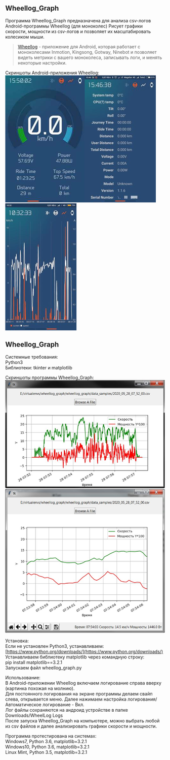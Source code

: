 ## Wheellog_Graph ##
Программа Wheellog_Graph предназначена для анализа csv-логов Android-программы Wheellog (для моноколес)
Рисует графики скорости, мощности из csv-логов и позволяет их масштабировать колесиком мыши.



> [Wheellog](https://play.google.com/store/apps/details?id=com.cooper.wheellog&hl=ru) - приложение для Android, которая работает с моноколесами Inmotion, Kingsong, Gotway, Ninebot и позволяет видеть метрики с вашего моноколеса, записывать логи, и менять некоторые настройки.

Скриншоты Android-приложения Wheellog:    
![Скриншот Android-программы Wheellog 1й экран](https://github.com/Storvild/resources/blob/master/img/wheellog_graph/wheellog01.jpeg?raw=true)![Скриншот Android-программы Wheellog 2й экран](https://github.com/Storvild/resources/blob/master/img/wheellog_graph/wheellog02.jpeg?raw=true)![Скриншот Android-программы Wheellog 3й экран](https://github.com/Storvild/resources/blob/master/img/wheellog_graph/wheellog03.jpeg?raw=true)

## Wheellog_Graph ##    
Системные требования:   
    Python3    
    Библиотеки: tkinter и matplotlib

Скриншоты программы Wheellog_Graph:
![Скриншот программы Wheellog_Graph](https://github.com/Storvild/resources/blob/master/img/wheellog_graph/001.jpg?raw=true)
![Скриншот программы Wheellog_Graph - Зум](https://github.com/Storvild/resources/blob/master/img/wheellog_graph/002.jpg?raw=true)


Установка:   
    Если не установлен Python3, устанавливаем: [https://www.python.org/downloads/](https://www.python.org/downloads/)   
    Устанавливаем библиотеку matplotlib через командную строку:   
		pip install matplotlib==3.2.1    
    Запускаем файл wheellog_graph.py

Использование:    
	В Android-приложении Wheellog включаем логирование справа вверху (картинка похожая на молнию).    
    Для постоянного логирования на экране программы делаем свайп слева, открывается меню. Далее нажимаем настройка логирования/Автоматическое логирование - Вкл.   
 	Лог файлы сохраняются на андроид устройстве в папке Downloads/WheelLog Logs    
	После запуска Wheellog_Graph на компьютере, можно выбрать любой из csv файлов и далее анализировать графики скорости и мощности.

Программа протестирована на системах:    
	Windows7, Python 3.6, matplotlib=3.2.1    
	Windows10, Python 3.6, matplotlib=3.2.1    
	Linux Mint, Python 3.5, matplotlib=3.2.1    